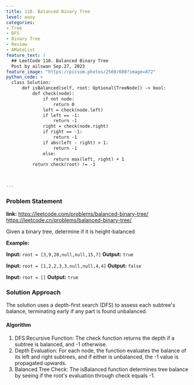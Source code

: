 ```yaml
---
title: 110. Balanced Binary Tree
level: easy
categories:
- Tree
- DFS
- Binary Tree
- Review
- AMateList
feature_text: |
  ## LeetCode 110. Balanced Binary Tree
  Post by ailswan Sep.27, 2023
feature_image: "https://picsum.photos/2560/600?image=872"
python_code: >
  class Solution:
      def isBalanced(self, root: Optional[TreeNode]) -> bool:
          def check(node):
              if not node:
                  return 0
              left = check(node.left)
              if left == -1:
                  return -1
              right = check(node.right)
              if right == -1:
                  return -1
              if abs(left - right) > 1:
                  return -1
              else:
                  return max(left, right) + 1
          return check(root) != -1
                

   
---
```


### Problem Statement
**link:**
https://leetcode.com/problems/balanced-binary-tree/
https://leetcode.cn/problems/balanced-binary-tree/

Given a binary tree, determine if it is height-balanced


**Example:**

**Input:** `root = [3,9,20,null,null,15,7]`
**Output:** `true`
 
**Input:** `root = [1,2,2,3,3,null,null,4,4]`
**Output:** `false`

**Input:** `root = []`
**Output:** `true`
 

### Solution Approach
The solution uses a depth-first search (DFS) to assess each subtree's balance, terminating early if any part is found unbalanced.
 
#### Algorithm
1. DFS Recursive Function: The check function returns the depth if a subtree is balanced, and -1 otherwise.
2. Depth Evaluation: For each node, the function evaluates the balance of its left and right subtrees, and if either is unbalanced, the -1 value is propagated upwards.
3. Balanced Tree Check: The isBalanced function determines tree balance by seeing if the root's evaluation through check equals -1.
